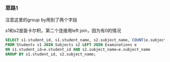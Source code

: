 ### 思路1

注意这里的group by用到了两个字段

s1和s2是笛卡尔积。第二个连接用left join，因为有0的情况

```sql
SELECT s1.student_id, s1.student_name, s2.subject_name, COUNT(e.subject_name) AS attended_exams
FROM Students s1 JOIN Subjects s2 LEFT JOIN Examinations e
ON s1.student_id=e.student_id AND s2.subject_name=e.subject_name
GROUP BY s1.student_id, s2.subject_name;
```
